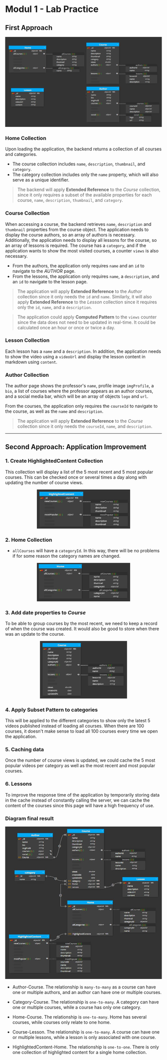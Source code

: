 # Modul 1 - Lab Practice

## First Approach

<p align="center">
    <img src="img/sc_1.JPG">
</p>

### Home Collection

Upon loading the application, the backend returns a collection of all courses and categories.

- The course collection includes `name`, `description`, `thumbnail`, and `category`.
- The category collection includes only the `name` property, which will also serve as a unique identifier.

> The backend will apply **Extended Reference** to the _Course_ collection, since it only requires a subset of the available properties for each course, `name`, `description`, `thumbnail`, and `category`.

### Course Collection

When accessing a course, the backend retrieves `name`, `description` and `thumbnail` properties from the course object. The application needs to display the course authors, so an array of authors is necessary. Additionally, the application needs to display all lessons for the course, so an array of lessons is required. The course has a `category`, and if the application wants to show the most visited courses, a counter `views` is also necessary.

- From the authors, the application only requires `name` and an `id` to navigate to the _AUTHOR_ page.
- From the lessons, the application only requires `name`, a `description`, and an `id` to navigate to the lesson page.

> The application will apply **Extended Reference** to the _Author_ collection since it only needs the `id` and `name`. Similarly, it will also apply **Extended Reference** to the _Lesson_ collection since it requires only the `id`, `name`, and a `description`.

> The application could apply **Computed Pattern** to the `views` counter since the data does not need to be updated in real-time. It could be calculated once an hour or once or twice a day.

### Lesson Collection

Each lesson has a `name` and a `description`. In addition, the application needs to show the video using a `videoUrl` and display the lesson content in markdown using `content`.

### Author Collection

The author page shows the professor's `name`, profile image `imgProfile`, a `bio`, a list of courses where the professor appears as an author courses, and a social media bar, which will be an array of objects `logo` and `url`.

From the courses, the application only requires the `courseId` to navigate to the course, as well as the `name` and `description`.

> The application will apply **Extended Reference** to the _Course_ collection since it only needs the `courseId`, `name`, and `description`.

<hr>

## Second Approach: Application Improvement

### 1. Create HighlightedContent Collection

This collection will display a list of the 5 most recent and 5 most popular courses. This can be checked once or several times a day along with updating the number of course views.

<p align="center">
    <img src="img/hc_1.JPG" width="300">
</p>

### 2. Home Collection

- `allCourses` will have a `categoryId`. In this way, there will be no problems if for some reason the category names are changed.

<p align="center">
    <img src="img/home_2.JPG" width="300">
</p>

### 3. Add date properties to _Course_

To be able to group courses by the most recent, we need to keep a record of when the course was created. It would also be good to store when there was an update to the course.

<p align="center">
    <img src="img/cdate_1.jpg" width="280">
</p>

### 4. Apply **Subset Pattern** to categories

This will be applied to the different categories to show only the latest 5 videos published instead of loading all courses. When there are 100 courses, it doesn't make sense to load all 100 courses every time we open the application.

### 5. Caching data

Once the number of course views is updated, we could cache the 5 most popular videos per category as well as the most recent and most popular courses.

### 6. Lessons

To improve the response time of the application by temporarily storing data in the cache instead of constantly calling the server, we can cache the content of the courses since this page will have a high frequency of use.

### Diagram final result

<p align="center">
    <img src="img/fin_1.JPG" width="550">
</p>

- Author-Course. The relationship is `many-to-many` as a course can have one or multiple authors, and an author can have one or multiple courses.

- Category-Course. The relationship is `one-to-many`. A category can have one or multiple courses, while a course has only one category.

- Home-Course. The relationship is `one-to-many`. Home has several courses, while courses only relate to one home.

- Course-Lesson. The relationship is `one-to-many`. A course can have one or multiple lessons, while a lesson is only associated with one course.

- HighlightedContent-Home. The relationship is `one-to-one`. There is only one collection of highlighted content for a single home collection.
